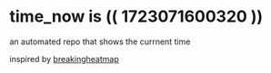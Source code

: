 # time_now is (( 1723071600320 ))

an automated repo that shows the currnent time

inspired by [breakingheatmap](https://github.com/breakingheatmap/breakingheatmap)